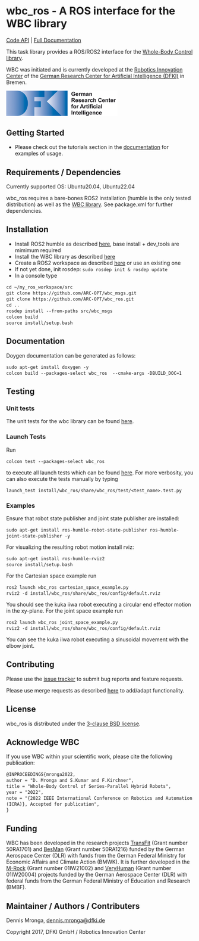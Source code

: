 # wbc_ros - A ROS interface for the WBC library

[Code API](TODO)  | [Full Documentation](https://arc-opt.github.io/Documentation/)

This task library provides a ROS/ROS2 interface for the [Whole-Body Control library](https://github.com/ARC-OPT/wbc).

WBC was initiated and is currently developed at the [Robotics Innovation Center](http://robotik.dfki-bremen.de/en/startpage.html) of the [German Research Center for Artificial Intelligence (DFKI)](http://www.dfki.de) in Bremen.

<img src="doc/images/DFKI_Logo_e_schrift.jpg" alt="drawing" width="300"/>

## Getting Started

* Please check out the tutorials section in the [documentation](https://arc-opt.github.io/Documentation/) for examples of usage.

## Requirements / Dependencies

Currently supported OS: Ubuntu20.04, Ubuntu22.04

wbc_ros requires a bare-bones ROS2 installation (humble is the only tested distribution) as well as the [WBC library](https://github.com/ARC-OPT/wbc). See package.xml for further dependencies.

## Installation

* Install ROS2 humble as described [here](https://docs.ros.org/en/humble/Installation/Ubuntu-Install-Debians.html), base install + dev_tools are mimimum required
* Install the WBC library as described [here](https://arc-opt.github.io/Documentation/installation/installation_no_rock.html)
* Create a ROS2 workspace as described [here](https://docs.ros.org/en/humble/Tutorials/Beginner-Client-Libraries/Creating-A-Workspace/Creating-A-Workspace.html) or use an existing one
* If not yet done, init rosdep: ```sudo rosdep init & rosdep update```
* In a console type
 ```
 cd ~/my_ros_workspace/src
 git clone https://github.com/ARC-OPT/wbc_msgs.git
 git clone https://github.com/ARC-OPT/wbc_ros.git
 cd ..
 rosdep install --from-paths src/wbc_msgs
 colcon build
 source install/setup.bash
 ```

## Documentation

Doygen documentation can be generated as follows:
```
sudo apt-get install doxygen -y
colcon build --packages-select wbc_ros  --cmake-args -DBUILD_DOC=1
```

## Testing

### Unit tests

The unit tests for the wbc library can be found [here](https://github.com/ARC-OPT/wbc/tree/master/test).

### Launch Tests

Run 
```
colcon test --packages-select wbc_ros
``` 
to execute all launch tests which can be found [here](https://github.com/ARC-OPT/wbc_ros/tree/main/test). For more verbosity, you can also execute the tests manually by typing 
```
launch_test install/wbc_ros/share/wbc_ros/test/<test_name>.test.py
```

### Examples

Ensure that robot state publisher and joint state publisher are installed:
```
sudo apt-get install ros-humble-robot-state-publisher ros-humble-joint-state-publisher -y
```
For visualizing the resulting robot motion install rviz:
```
sudo apt-get install ros-humble-rviz2
source install/setup.bash
```
For the Cartesian space example run 
```
ros2 launch wbc_ros cartesian_space_example.py
rviz2 -d install/wbc_ros/share/wbc_ros/config/default.rviz
``` 
You should see the kuka iiwa robot executing a circular end effector motion in the xy-plane. For the joint space example run
```
ros2 launch wbc_ros joint_space_example.py
rviz2 -d install/wbc_ros/share/wbc_ros/config/default.rviz
```
You can see the kuka iiwa robot executing a sinusoidal movement with the elbow joint. 

## Contributing

Please use the [issue tracker](https://github.com/ARC-OPT/wbc_ros/issues) to submit bug reports and feature requests.

Please use merge requests as described [here](https://github.com/ARC-OPT/wbc_ros/blob/main/CONTRIBUTING.md) to add/adapt functionality.

## License

wbc_ros is distributed under the [3-clause BSD license](https://opensource.org/licenses/BSD-3-Clause).

## Acknowledge WBC

If you use WBC within your scientific work, please cite the following publication:

```
@INPROCEEDINGS{mronga2022,
author = "D. Mronga and S.Kumar and F.Kirchner",
title = "Whole-Body Control of Series-Parallel Hybrid Robots",
year = "2022",
note = "{2022 IEEE International Conference on Robotics and Automation (ICRA)}, Accepted for publication",
}
```

## Funding

WBC has been developed in the research projects [TransFit](https://robotik.dfki-bremen.de/en/research/projects/transfit/) (Grant number 50RA1701) and [BesMan](https://robotik.dfki-bremen.de/en/research/projects/besman.html) (Grant number 50RA1216) funded by the German Aerospace Center (DLR) with funds from the German Federal Ministry for Economic Affairs and Climate Action (BMWK). It is further developed in the [M-Rock](https://robotik.dfki-bremen.de/en/research/projects/m-rock/) (Grant number 01IW21002) and [VeryHuman](https://robotik.dfki-bremen.de/en/research/projects/veryhuman/) (Grant number  01IW20004) projects funded by the German Aerospace Center (DLR) with federal funds from the German Federal Ministry of Education and Research (BMBF).

## Maintainer / Authors / Contributers

Dennis Mronga, dennis.mronga@dfki.de

Copyright 2017, DFKI GmbH / Robotics Innovation Center
